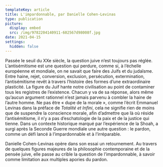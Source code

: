 ```yaml
---
templateKey: article
title: L'impardonnable, par Danielle Cohen-Levinas
type: publication
picture:
  display: embed
  src: /img/9782204140911-602567d98008f.jpg
date: 2021-04-15
settings:
  hidden: false
---
```

Passée le seuil du XXe siècle, la question juive n’est toujours pas réglée. L’antisémitisme est une question qui perdure, comme si, à l’échelle européenne et mondiale, on ne savait que faire des Juifs et du judaïsme. Entre haine, rejet, conversion, exclusion, persécution, extermination, l’antisémitisme revêt à travers l’histoire des formes d’une extraordinaire plasticité. La figure du Juif hante notre civilisation au point de contaminer tous les registres de l’existence. Chacun y va de sa réponse, alors même qu’aucun argument rationnel n’est jamais parvenu à combler la haine de l’autre homme. Ne pas être « dupe de la morale », comme l’écrit Emmanuel Levinas dans la préface de *Totalité et Infini*, cela ne signifie rien de moins que de suspendre la conscience morale, afin d’admettre que là où réside l’antisémitisme, il n’y a pas d’eschatologie de la paix et de la justice qui tienne. Dans un contexte historique marqué par l’expérience de la Shoah, a surgi après la Seconde Guerre mondiale une autre question : le pardon, comme un défi lancé à l’impardonnable et à l’irréparable.

Danielle Cohen-Levinas opère dans son essai un retournement. Au travers de quelques figures majeures de la philosophie contemporaine et de la pensée juive, elle passe au crible la question de l’impardonnable, à savoir comme limitation aux multiples apories du pardon.